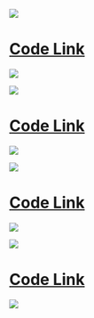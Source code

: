 ![](/files/header-1.png)
# [Code Link](/files/code-1.py)
![](/files/ss-1.png)

![](/files/header-2.png)
# [Code Link](/files/code-2.py)
![](/files/ss-2.png)

![](/files/header-3.png)
# [Code Link](/files/code-3.py)
![](/files/ss-3.png)

![](/files/header-4.png)
# [Code Link](/files/code-4.py)
![](/files/ss-4.png)